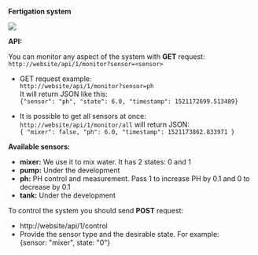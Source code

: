**Fertigation system**

![](https://user-images.githubusercontent.com/5481968/37801326-452bcade-2e37-11e8-8a7a-658f2b93f794.jpg)

**API:**

You can monitor any aspect of the system with **GET** request:
`http://website/api/1/monitor?sensor=<sensor>`

* GET request example:\
`http://website/api/1/monitor?sensor=ph`\
It will return JSON like this:\
`{"sensor": "ph", "state": 6.0, "timestamp": 1521172699.513489}`

* It is possible to get all sensors at once:\
`http://website/api/1/monitor/all` will return JSON:\
`{ "mixer": false, "ph": 6.0, "timestamp": 1521173862.833971 }`

**Available sensors:**
* **mixer:** We use it to mix water. It has 2 states: 0 and 1
* **pump:** Under the development
* **ph:** PH control and measurement. Pass 1 to increase PH by 0.1 and 0 to decrease by 0.1
* **tank:** Under the development

To control the system you should send **POST** request:
* http://website/api/1/control
* Provide the sensor type and the desirable state. For example:\
    {sensor: "mixer", state: "0"}
